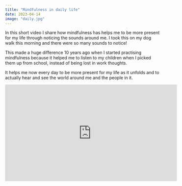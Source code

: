 ```yaml
---
title: "Mindfulness in daily life"
date: 2023-04-14
image: "daily.jpg"
---
```

In this short video I share how mindfulness has helps me to be more present for my life through noticing the sounds around me. I took this on my dog walk this morning and there were so many sounds to notice! 

This made a huge difference 10 years ago when I started practising mindfulness because it helped me to listen to my children when I picked them up from school, instead of being lost in work thoughts. 

It helps me now every day to be more present for my life as it unfolds and to actually hear and see the world around me and the people in it.

<iframe width="560" height="315" src="https://www.youtube.com/embed/eDYnq8YzKlU?si=zIEGfbLmZTX_6DdP" title="YouTube video player" frameborder="0" allow="accelerometer; autoplay; clipboard-write; encrypted-media; gyroscope; picture-in-picture; web-share" referrerpolicy="strict-origin-when-cross-origin" allowfullscreen></iframe>